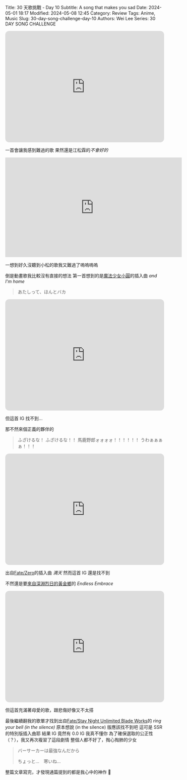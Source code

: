 Title: 30 天歌挑戰 - Day 10
Subtitle: A song that makes you sad
Date: 2024-05-01 18:17
Modified: 2024-05-08 12:45
Category: Review
Tags: Anime, Music
Slug: 30-day-song-challenge-day-10
Authors: Wei Lee
Series: 30 DAY SONG CHALLENGE

<iframe style="border-radius:12px" src="https://open.spotify.com/embed/track/3LK5GrMCZ0FZNGKJc2uChG?utm_source=generator" width="100%" height="352" frameBorder="0" allowfullscreen="" allow="autoplay; clipboard-write; encrypted-media; fullscreen; picture-in-picture" loading="lazy"></iframe>

<!--more-->

一首會讓我感到難過的歌
果然還是江松霖的*不會好的*

<iframe width="560" height="315" src="https://www.youtube.com/embed/RlT4hpqhSis?si=rlZE-bMZCjP3v4sf" title="YouTube video player" frameborder="0" allow="accelerometer; autoplay; clipboard-write; encrypted-media; gyroscope; picture-in-picture; web-share" referrerpolicy="strict-origin-when-cross-origin" allowfullscreen></iframe>

一想到好久沒聽到小松的歌我又難過了嗚嗚嗚嗚

倒是動畫歌我比較沒有直接的想法
第一首想到的是[魔法少女小圓](https://ani.gamer.com.tw/animeVideo.php?sn=792)的插入曲 *and I'm home*

> あたしって、ほんとバカ

<iframe style="border-radius:12px" src="https://open.spotify.com/embed/track/3n8hAfucrvhw30brcAzRVB?utm_source=generator" width="100%" height="352" frameBorder="0" allowfullscreen="" allow="autoplay; clipboard-write; encrypted-media; fullscreen; picture-in-picture" loading="lazy"></iframe>

但這首 IG 找不到...

那不然來個正義的夥伴的

> ふざけるな！ ふざけるな！！ 馬鹿野郎ォォォォ！！！！！！ うわぁぁぁぁ！！！

<iframe style="border-radius:12px" src="https://open.spotify.com/embed/track/78j1pgpLYJb0ltrWvWpa8z?utm_source=generator" width="100%" height="352" frameBorder="0" allowfullscreen="" allow="autoplay; clipboard-write; encrypted-media; fullscreen; picture-in-picture" loading="lazy"></iframe>

出自[Fate/Zero](https://ani.gamer.com.tw/animeVideo.php?sn=10412)的插入曲 *満天*
然而這首 IG 還是找不到

不然還是要[來自深淵烈日的黃金鄉](https://ani.gamer.com.tw/animeVideo.php?sn=30171)的 *Endless Embrace*

<iframe style="border-radius:12px" src="https://open.spotify.com/embed/track/3ii6HM45Hip0OVguE8Nxwu?utm_source=generator" width="100%" height="352" frameBorder="0" allowfullscreen="" allow="autoplay; clipboard-write; encrypted-media; fullscreen; picture-in-picture" loading="lazy"></iframe>

但這首充滿著母愛的歌，跟悲傷好像又不太搭

最後繼續翻我的歌單才找到出自[Fate/Stay Night Unlimited Blade Works](https://ani.gamer.com.tw/animeVideo.php?sn=10389)的 *ring your bell (in the silence)*
原本想說 (in the silence) 版應該找不到吧
這可是 SSR 的特別版插入曲耶
結果 IG 竟然有 0.0
IG 我真不懂你
為了確保選取的公正性（？），我又再次複習了這段劇情
整個人都不好了，掏心掏肺的少女

> バーサーカーは最強なんだから
>
> ちょっと...　寒いね...

整篇文章寫完，才發現通篇提到的都是我心中的神作 🤩
